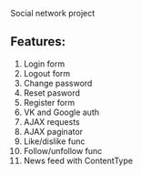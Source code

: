 Social network project

## Features:
1. Login form
2. Logout form
3. Change password
4. Reset pasword
5. Register form
6. VK and Google auth
7. AJAX requests
8. AJAX paginator
9. Like/dislike func
10. Follow/unfollow func
11. News feed with ContentType